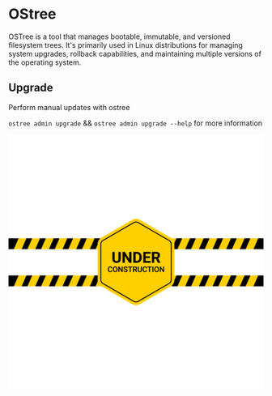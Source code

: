 # OStree

OSTree is a tool that manages bootable, immutable, and versioned filesystem trees. It's primarily used in Linux distributions for managing system upgrades, rollback capabilities, and maintaining multiple versions of the operating system.

## Upgrade

Perform manual updates with ostree

`ostree admin upgrade` && `ostree admin upgrade --help` for more information

![Underconstruction](assets/underconstruction.png)